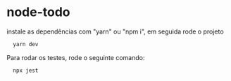 # node-todo

instale as dependências com "yarn" ou "npm i", em seguida rode o projeto

```bash
  yarn dev
```

Para rodar os testes, rode o seguinte comando: 

```bash
  npx jest
```